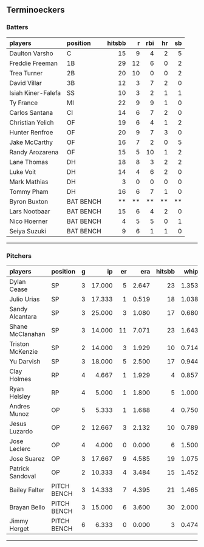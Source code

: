 ## Terminoeckers

### Batters

 
|players            |position  | hitsbb|  r| rbi| hr| sb| 
|:------------------|:---------|------:|--:|---:|--:|--:| 
|Daulton Varsho     |C         |     15|  9|   4|  2|  5| 
|Freddie Freeman    |1B        |     29| 12|   6|  0|  2| 
|Trea Turner        |2B        |     20| 10|   0|  0|  2| 
|David Villar       |3B        |     12|  3|   7|  2|  0| 
|Isiah Kiner-Falefa |SS        |     10|  3|   2|  1|  1| 
|Ty France          |MI        |     22|  9|   9|  1|  0| 
|Carlos Santana     |CI        |     14|  6|   7|  2|  0| 
|Christian Yelich   |OF        |     19|  6|   4|  1|  2| 
|Hunter Renfroe     |OF        |     20|  9|   7|  3|  0| 
|Jake McCarthy      |OF        |     16|  7|   2|  0|  5| 
|Randy Arozarena    |OF        |     15|  5|  10|  1|  2| 
|Lane Thomas        |DH        |     18|  8|   3|  2|  2| 
|Luke Voit          |DH        |     14|  4|   6|  2|  0| 
|Mark Mathias       |DH        |      3|  0|   0|  0|  0| 
|Tommy Pham         |DH        |     16|  6|   7|  1|  0| 
|Byron Buxton       |BAT BENCH |     **| **|  **| **| **| 
|Lars Nootbaar      |BAT BENCH |     15|  6|   4|  2|  0| 
|Nico Hoerner       |BAT BENCH |      4|  5|   5|  0|  1| 
|Seiya Suzuki       |BAT BENCH |      9|  6|   1|  1|  0| 


* * *

### Pitchers

 
|players          |position    |  g|     ip| er|   era| hitsbb|  whip| so|  w| sv| 
|:----------------|:-----------|--:|------:|--:|-----:|------:|-----:|--:|--:|--:| 
|Dylan Cease      |SP          |  3| 17.000|  5| 2.647|     23| 1.353| 13|  0|  0| 
|Julio Urias      |SP          |  3| 17.333|  1| 0.519|     18| 1.038| 18|  1|  0| 
|Sandy Alcantara  |SP          |  3| 25.000|  3| 1.080|     17| 0.680| 26|  2|  0| 
|Shane McClanahan |SP          |  3| 14.000| 11| 7.071|     23| 1.643|  7|  0|  0| 
|Triston McKenzie |SP          |  2| 14.000|  3| 1.929|     10| 0.714| 19|  1|  0| 
|Yu Darvish       |SP          |  3| 18.000|  5| 2.500|     17| 0.944| 22|  2|  0| 
|Clay Holmes      |RP          |  4|  4.667|  1| 1.929|      4| 0.857|  3|  1|  0| 
|Ryan Helsley     |RP          |  4|  5.000|  1| 1.800|      5| 1.000|  7|  0|  1| 
|Andres Munoz     |OP          |  5|  5.333|  1| 1.688|      4| 0.750|  4|  0|  1| 
|Jesus Luzardo    |OP          |  2| 12.667|  3| 2.132|     10| 0.789| 17|  0|  0| 
|Jose Leclerc     |OP          |  4|  4.000|  0| 0.000|      6| 1.500|  7|  0|  1| 
|Jose Suarez      |OP          |  3| 17.667|  9| 4.585|     19| 1.075| 16|  2|  0| 
|Patrick Sandoval |OP          |  2| 10.333|  4| 3.484|     15| 1.452| 11|  1|  0| 
|Bailey Falter    |PITCH BENCH |  3| 14.333|  7| 4.395|     21| 1.465| 15|  1|  0| 
|Brayan Bello     |PITCH BENCH |  3| 15.000|  6| 3.600|     30| 2.000| 13|  1|  0| 
|Jimmy Herget     |PITCH BENCH |  6|  6.333|  0| 0.000|      3| 0.474|  5|  0|  4| 


* * *


